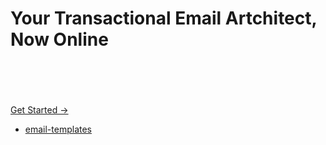 # Your Transactional Email Artchitect, Now Online

<br>
<br>
<social-share
  :networks="['twitter', 'facebook']"
  :tags="['SocialShare', 'VuePress']"
/>
<br>
<br>


<a href="/guide/" class="nav-link action-button">
  Get Started →
</a>


- [email-templates](https://github.com/parken-consulting/parken-email-templates)
